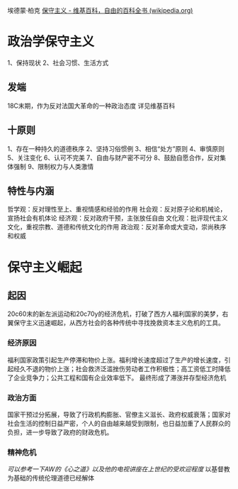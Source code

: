 埃德蒙·柏克
[保守主义 - 维基百科，自由的百科全书 (wikipedia.org)](https://zh.wikipedia.org/wiki/%E4%BF%9D%E5%AE%88%E4%B8%BB%E4%B9%89)
# 政治学保守主义
1、保持现状
2、社会习惯、生活方式
## 发端
18C末期，作为反对法国大革命的一种政治态度
详见维基百科
## 十原则
1、存在一种持久的道德秩序
2、坚持习俗惯例
3、相信“处方”原则
4、审慎原则
5、关注变化
6、认可不完美
7、自由与财产密不可分
8、鼓励自愿合作，反对集体强制
9、限制权力与人类激情

## 特性与内涵
哲学观：反对理性至上、重视情感和经验的作用
社会观：反对原子论和机械论，宣扬社会有机体论
经济观：反对政府干预，主张放任自由
文化观：批评现代主义文化，重视宗教、道德和传统文化的作用
政治观：反对革命或大变动，崇尚秩序和权威


# 保守主义崛起
## 起因
20c60末的新左派运动和20c70y的经济危机，打破了西方人福利国家的美梦，右翼保守主义迅速崛起，从西方社会的各种传统中寻找挽救资本主义危机的工具。
### 经济原因
福利国家政策引起生产停滞和物价上涨。福利增长速度超过了生产的增长速度，引起经久不退的物价上涨；社会救济泛滥挫伤劳动者工作积极性；高工资低工时降低了企业竞争力；公共工程和国有企业效率低下。
最终形成了滞涨并存型经济危机
### 政治方面
国家干预过分拓展，导致了行政机构膨胀、官僚主义滋长、政府权威衰落；国家对社会生活的控制日益严密，个人的自由越来越受到限制，也日益加重了人民群众的负担，进一步导致了政府的财政危机。
### 精神危机
*可以参考一下AW的《心之道》以及他的电视讲座在上世纪的受欢迎程度*
以基督教为基础的传统伦理道德已经解体